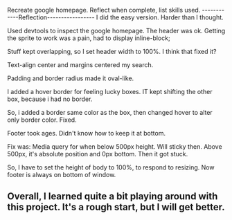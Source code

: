 Recreate google homepage.
Reflect when complete, list skills used.
------------Reflection-----------------
I did the easy version. Harder than I thought.

Used devtools to inspect the google homepage.
The header was ok. Getting the sprite to work
was a pain, had to display inline-block;

Stuff kept overlapping, so I set header width
to 100%. I think that fixed it?

Text-align center and margins centered my search.

Padding and border radius made it oval-like.

I added a hover border for feeling lucky boxes.
IT kept shifting the other box, because i had no border.

So, i added a border same color as the box, then 
changed hover to alter only border color. Fixed.

Footer took ages. Didn't know how to keep it at 
bottom.

Fix was: Media query for when below 500px height.
Will sticky then. Above 500px, it's absolute
position and 0px bottom. Then it got stuck.

So, I have to set the height of body to 100%, to
respond to resizing. Now footer is always on 
bottom of window.

Overall, I learned quite a bit playing around with
this project. It's a rough start, but I will get
better.
-------------------------------------------------

